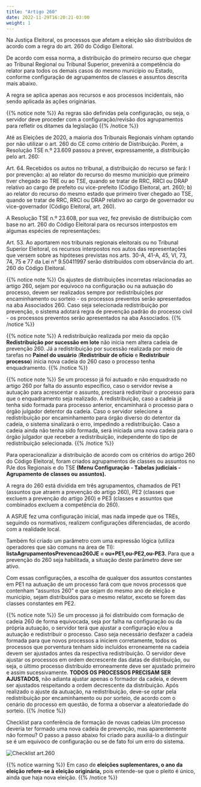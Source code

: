 ```yaml
---
title: "Artigo 260"
date: 2022-11-29T16:20:21-03:00
weight: 1
---
```


Na Justiça Eleitoral, os processos que afetam a eleição são distribuídos de acordo com a regra do art. 260 do Código Eleitoral.

De acordo com essa norma, a distribuição do primeiro recurso que chegar ao Tribunal Regional ou Tribunal Superior, prevenirá a competência do relator para todos os demais casos do mesmo município ou Estado, conforme configuração de agrupamentos de classes e assuntos descrita mais abaixo.

A regra se aplica apenas aos recursos e aos processos incidentais, não sendo aplicada às ações originárias.

{{% notice note %}}
As regras são definidas pela configuração, ou seja, o servidor deve proceder com a configuração/revisão dos agrupamentos para refletir os ditames da legislação
{{% /notice %}}

Até as Eleições de 2020, a maioria dos Tribunais Regionais vinham optando por não utilizar o art. 260 do CE como critério de Distribuição. Porém, a Resolução TSE n.º 23.609 passou a prever, expressamente, a distribuição pelo art. 260:

Art. 64. Recebidos os autos no tribunal, a distribuição do recurso se fará:
I por prevenção:
a) ao relator do recurso do mesmo município que primeiro tiver chegado ao TRE ou ao TSE, quando se tratar de RRC, RRCI ou DRAP relativo ao cargo de prefeito ou vice-prefeito (Código Eleitoral, art. 260);
b) ao relator do recurso do mesmo estado que primeiro tiver chegado ao TSE, quando se tratar de RRC, RRCI ou DRAP relativo ao cargo de governador ou vice-governador (Código Eleitoral, art. 260).

A Resolução TSE n.º 23.608, por sua vez, fez previsão de distribuição com base no art. 260 do Código Eleitoral para os recursos interpostos em algumas espécies de representações:

Art. 53. Ao aportarem nos tribunais regionais eleitorais ou no Tribunal Superior Eleitoral, os recursos interpostos nos autos das representações que versem sobre as hipóteses previstas nos arts. 30-A, 41-A, 45, VI, 73, 74, 75 e 77 da Lei n° 9.50411997 serão distribuídos com observância do art. 260 do Código Eleitoral.

{{% notice note %}}
Os ajustes de distribuições incorretas relacionadas ao artigo 260, sejam por equívoco na configuração ou na autuação do processo, devem ser realizados sempre por redistribuições por encaminhamento ou sorteio - os processos preventos serão apresentados na aba Associados 260. Caso seja selecionada redistribuição por prevenção, o sistema adotará regra de prevenção padrão do processo civil - os processos preventos serão apresentados na aba Associados.
{{% /notice %}}

{{% notice note %}}
A redistribuição realizada por meio da opção **Redistribuição por sucessão em lote** não inicia nem altera cadeia de prevenção 260. Já a redistribuição por sucessão realizada por meio de tarefas no **Painel do usuário** (**Redistribuir de ofício** e **Redistribuir processo**) inicia nova cadeia do 260 caso o processo tenha enquadramento. 
{{% /notice %}}

{{% notice note %}}
Se um processo já foi autuado e não enquadrado no artigo 260 por falta do assunto específico, caso o servidor revise a autuação para acrescentar o assunto, precisará redistribuir o processo para que o enquadramento seja realizado. A redistribuição, caso a cadeia já tenha sido formada para processo anterior, encaminhará o processo para o órgão julgador detentor da cadeia. Caso o servidor selecione a redistribuição por encaminhamento para órgão diverso do detentor da cadeia, o sistema sinalizará o erro, impedindo a redistribuição. Caso a cadeia ainda não tenha sido formada, será iniciada uma nova cadeia para o órgão julgador que receber a redistribuição, independente do tipo de redistribuição selecionada.
{{% /notice %}}


Para operacionalizar a distribuição de acordo com os critérios do artigo 260 do Código Eleitoral, foram criados agrupamentos de classes ou assuntos no PJe dos Regionais e do TSE **(Menu Configuração - Tabelas judiciais - Agrupamento de classes ou assuntos).**

A regra do 260 está dividida em três agrupamentos, chamados de PE1 (assuntos que atraem a prevenção do artigo 260), PE2 (classes que excluem a prevenção do artigo 260) e PE3 (classes e assuntos que combinados excluem a competência do 260).

A ASPJE fez uma configuração inicial, mas nada impede que os TREs, seguindo os normativos, realizem configurações diferenciadas, de acordo com a realidade local.

Também foi criado um parâmetro com uma expressão lógica (utiliza operadores que são comuns na área de TI): **listaAgrupamentosPrevencao260JE = ou+PE1,ou-PE2,ou-PE3.** Para que a prevenção do 260 seja habilitada, a situação deste parâmetro deve ser ativo.

Com essas configurações, a escolha de qualquer dos assuntos constantes em PE1 na autuação de um processo fará com que novos processos que contenham “assuntos 260” e que sejam do mesmo ano de eleição e município, sejam distribuídos para o mesmo relator, exceto se forem das classes constantes em PE2.

{{% notice note %}}
Se um processo já foi distribuído com formação de cadeia 260 de forma equivocada, seja por falha na configuração ou da própria autuação, o servidor terá que ajustar a configuração e/ou a autuação e redistribuir o processo. Caso seja necessário desfazer a cadeia formada para que novos processos a iniciem corretamente, todos os processos que porventura tenham sido incluídos erroneamente na cadeia devem ser ajustados antes da respectiva redistribuição. O servidor deve ajustar os processos em ordem decrescente das datas de distribuição, ou seja, o último processo distribuído erroneamente deve ser ajustado primeiro e assim sucessivamente. **TODOS OS PROCESSOS PRECISAM SER AJUSTADOS**, não adianta ajustar apenas o formador da cadeia, e devem ser ajustados respeitando a ordem decrescente da distribuição. Após realizado o ajuste da autuação, na redistribuição, deve-se optar pela redistribuição por encaminhamento ou por sorteio, de acordo com o cenário do processo em questão, de forma a observar a aleatoriedade do sorteio.
{{% /notice %}}


Checklist para conferência de formação de novas cadeias
Um processo deveria ter formado uma nova cadeia de prevenção, mas aparentemente não formou? O passo a passo abaixo foi criado para auxiliá-lo a distinguir se é um equívoco de configuração ou se de fato foi um erro do sistema.

![Checklist art.260](/imagens/checklist260.jpeg)

{{% notice warning %}}
Em caso de **eleições suplementares, o ano da eleição refere-se à eleição originária,** pois entende-se que o pleito é único, ainda que haja nova eleição. 
{{% /notice %}}
